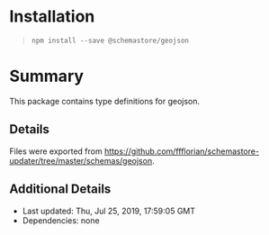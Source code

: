 # Installation
> `npm install --save @schemastore/geojson`

# Summary
This package contains type definitions for geojson.

## Details
Files were exported from https://github.com/ffflorian/schemastore-updater/tree/master/schemas/geojson.

## Additional Details
* Last updated: Thu, Jul 25, 2019, 17:59:05 GMT
* Dependencies: none
